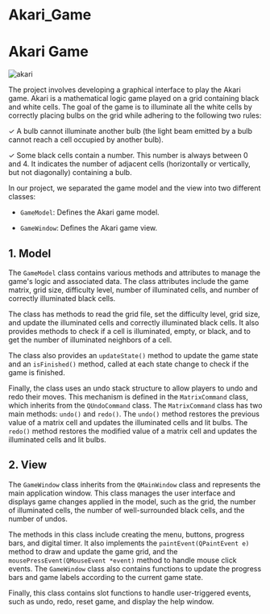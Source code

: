 # Akari_Game
# Akari Game 
![akari](https://github.com/eddahmany/Akari_Game/assets/138607985/24232fad-e7a7-4fbe-ae56-c6a01c3060ea)


The project involves developing a graphical interface to play the Akari game. Akari is a mathematical logic game played on a grid containing black and white cells. The goal of the game is to illuminate all the white cells by correctly placing bulbs on the grid while adhering to the following two rules:

✓ A bulb cannot illuminate another bulb (the light beam emitted by a bulb cannot reach a cell occupied by another bulb).

✓ Some black cells contain a number. This number is always between 0 and 4. It indicates the number of adjacent cells (horizontally or vertically, but not diagonally) containing a bulb.

In our project, we separated the game model and the view into two different classes:

- `GameModel`: Defines the Akari game model.
  
- `GameWindow`: Defines the Akari game view.

## 1. Model

The `GameModel` class contains various methods and attributes to manage the game's logic and associated data. The class attributes include the game matrix, grid size, difficulty level, number of illuminated cells, and number of correctly illuminated black cells.

The class has methods to read the grid file, set the difficulty level, grid size, and update the illuminated cells and correctly illuminated black cells. It also provides methods to check if a cell is illuminated, empty, or black, and to get the number of illuminated neighbors of a cell.

The class also provides an `updateState()` method to update the game state and an `isFinished()` method, called at each state change to check if the game is finished.

Finally, the class uses an undo stack structure to allow players to undo and redo their moves. This mechanism is defined in the `MatrixCommand` class, which inherits from the `QUndoCommand` class. The `MatrixCommand` class has two main methods: `undo()` and `redo()`. The `undo()` method restores the previous value of a matrix cell and updates the illuminated cells and lit bulbs. The `redo()` method restores the modified value of a matrix cell and updates the illuminated cells and lit bulbs.

## 2. View

The `GameWindow` class inherits from the `QMainWindow` class and represents the main application window. This class manages the user interface and displays game changes applied in the model, such as the grid, the number of illuminated cells, the number of well-surrounded black cells, and the number of undos.

The methods in this class include creating the menu, buttons, progress bars, and digital timer. It also implements the `paintEvent(QPaintEvent e)` method to draw and update the game grid, and the `mousePressEvent(QMouseEvent *event)` method to handle mouse click events. The `GameWindow` class also contains functions to update the progress bars and game labels according to the current game state.

Finally, this class contains slot functions to handle user-triggered events, such as undo, redo, reset game, and display the help window.
